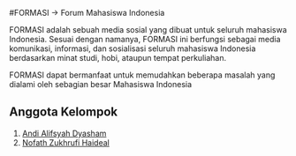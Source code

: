 #FORMASI -> Forum Mahasiswa Indonesia

FORMASI adalah sebuah media sosial yang dibuat untuk seluruh mahasiswa Indonesia. Sesuai dengan namanya, FORMASI ini berfungsi sebagai media komunikasi, informasi, dan sosialisasi seluruh mahasiswa Indonesia berdasarkan minat studi, hobi, ataupun tempat perkuliahan.

FORMASI dapat bermanfaat untuk memudahkan beberapa masalah yang dialami oleh sebagian besar Mahasiswa Indonesia

## Anggota Kelompok <br>
1. <a href = "https://github.com/AndyAlyf">Andi Alifsyah Dyasham</a> <br>
2. <a href = "https://github.com/NofathZ">Nofath Zukhrufi Haideal</a>

